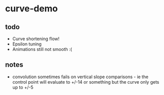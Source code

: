 # curve-demo

## todo
* Curve shortening flow!
* Epsilon tuning
* Animations still not smooth :(

## notes
* convolution sometimes fails on vertical slope comparisons - ie the control point will
evaluate to +/-14 or something but the curve only gets up to +/-5
